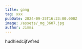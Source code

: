 ```yaml
---
title: gang
tag: xxx
pubDate: 2024-09-25T16:23:00.000Z
image: /assets/_mg_3607.jpg
author: Jimmi
---
```

hudhiedcijfwfred
